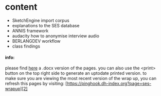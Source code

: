 # content
- SketchEngine import corpus
- explanations to the SES database
- ANNIS framework
- audacity how to anonymise interview audio
- BERLANGDEV workflow
- class findings
#### info:
please find [here][1] a .docx version of the pages. you can also use the \<print\> button on the top right side to generate an uptodate printed version.
to make sure you are viewing the most recent version of the wrap up, you can refresh this pages by visiting: [https://pinghook.dh-index.org?page=ses-wrapup][2]

[1]:	https://box.fu-berlin.de/s/tJNBadWwD5b3fJM
[2]:	https://pinghook.dh-index.org?page=ses-wrapup
